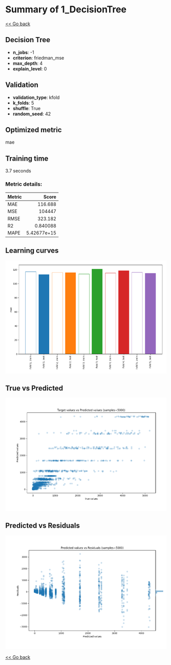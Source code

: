 # Summary of 1_DecisionTree

[<< Go back](../README.md)


## Decision Tree
- **n_jobs**: -1
- **criterion**: friedman_mse
- **max_depth**: 4
- **explain_level**: 0

## Validation
 - **validation_type**: kfold
 - **k_folds**: 5
 - **shuffle**: True
 - **random_seed**: 42

## Optimized metric
mae

## Training time

3.7 seconds

### Metric details:
| Metric   |            Score |
|:---------|-----------------:|
| MAE      |    116.688       |
| MSE      | 104447           |
| RMSE     |    323.182       |
| R2       |      0.840088    |
| MAPE     |      5.42677e+15 |



## Learning curves
![Learning curves](learning_curves.png)
## True vs Predicted

![True vs Predicted](true_vs_predicted.png)


## Predicted vs Residuals

![Predicted vs Residuals](predicted_vs_residuals.png)



[<< Go back](../README.md)
